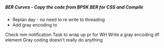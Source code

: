 ##### BER Curves - Copy the code from BPSK BER for CSS and Compile 

- Replan day - no need to re write to threading
- Add gray encoding to 



Check mm notification
Task to wrap up pr for WH
Write a gray encoding df element
Gray coding doesn't really do anything
